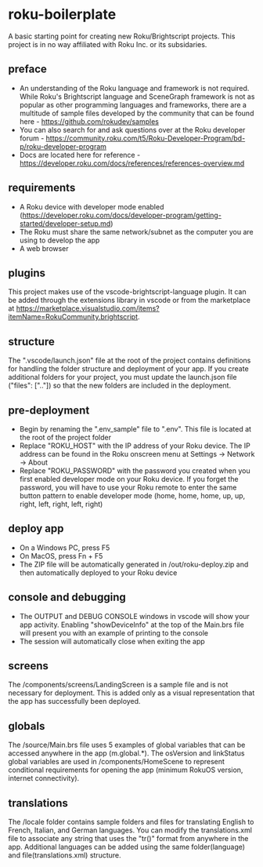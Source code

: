 # roku-boilerplate
A basic starting point for creating new Roku/Brightscript projects. This project is in no way affiliated with Roku Inc. or its subsidaries.

## preface
 - An understanding of the Roku language and framework is not required. While Roku's Brightscript language and SceneGraph framework is not as popular as other programming languages and frameworks, there are a multitude of sample files developed by the community that can be found here - https://github.com/rokudev/samples
 - You can also search for and ask questions over at the Roku developer forum - https://community.roku.com/t5/Roku-Developer-Program/bd-p/roku-developer-program
 - Docs are located here for reference - https://developer.roku.com/docs/references/references-overview.md

## requirements
 - A Roku device with developer mode enabled (https://developer.roku.com/docs/developer-program/getting-started/developer-setup.md)
 - The Roku must share the same network/subnet as the computer you are using to develop the app
 - A web browser

## plugins
This project makes use of the vscode-brightscript-language plugin. It can be added through the extensions library in vscode or from the marketplace at https://marketplace.visualstudio.com/items?itemName=RokuCommunity.brightscript.

## structure
The ".vscode/launch.json" file at the root of the project contains definitions for handling the folder structure and deployment of your app. If you create additional folders for your project, you must update the launch.json file ("files": [".."]) so that the new folders are included in the deployment.

## pre-deployment
 - Begin by renaming the ".env_sample" file to ".env". This file is located at the root of the project folder
 - Replace "ROKU_HOST" with the IP address of your Roku device. The IP address can be found in the Roku onscreen menu at Settings -> Network -> About
 - Replace "ROKU_PASSWORD" with the password you created when you first enabled developer mode on your Roku device. If you forget the password, you will have to use your Roku remote to enter the same button pattern to enable developer mode (home, home, home, up, up, right, left, right, left, right)

## deploy app
 - On a Windows PC, press F5
 - On MacOS, press Fn + F5
 - The ZIP file will be automatically generated in /out/roku-deploy.zip and then automatically deployed to your Roku device

## console and debugging
 - The OUTPUT and DEBUG CONSOLE windows in vscode will show your app activity. Enabling "showDeviceInfo" at the top of the Main.brs file will present you with an example of printing to the console
 - The session will automatically close when exiting the app

## screens
The /components/screens/LandingScreen is a sample file and is not necessary for deployment. This is added only as a visual representation that the app has successfully been deployed.

## globals
The /source/Main.brs file uses 5 examples of global variables that can be accessed anywhere in the app (m.global.*). The osVersion and linkStatus global variables are used in /components/HomeScene to represent conditional requirements for opening the app (minimum RokuOS version, internet connectivity).
## translations
The /locale folder contains sample folders and files for translating English to French, Italian, and German languages. You can modify the translations.xml file to associate any string that uses the "tr(<string>)" format from anywhere in the app. Additional languages can be added using the same folder(language) and file(translations.xml) structure.